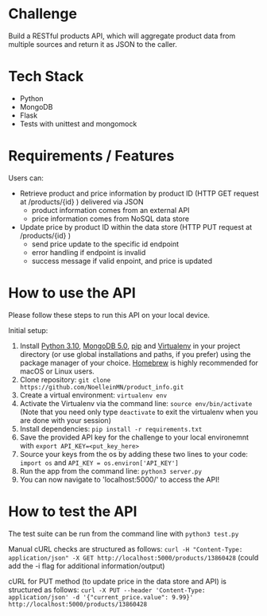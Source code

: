 # Challenge
Build a RESTful products API, which will aggregate product data from multiple sources and return it as JSON to the caller.

# Tech Stack
- Python
- MongoDB
- Flask
- Tests with unittest and mongomock

# Requirements / Features

Users can:
- Retrieve product and price information by product ID (HTTP GET request at /products/{id} ) delivered via JSON
  - product information comes from an external API
  - price information comes from NoSQL data store
- Update price by product ID within the data store (HTTP PUT request at /products/{id} )
  - send price update to the specific id endpoint
  - error handling if endpoint is invalid
  - success message if valid enpoint, and price is updated

# How to use the API

Please follow these steps to run this API on your local device.

Initial setup:

1. Install [Python 3.10](https://www.python.org/downloads/), [MongoDB 5.0](https://www.mongodb.com/docs/manual/installation/), [pip](https://pip.pypa.io/en/stable/installation/) and [Virtualenv](https://pypi.org/project/virtualenv/) in your project directory (or use global installations and paths, if you prefer) using the package manager of your choice. [Homebrew](https://brew.sh/) is highly recommended for macOS or Linux users.
2. Clone repository: `git clone https://github.com/NoelleinMN/product_info.git`
3. Create a virtual environment: `virtualenv env`
4. Activate the Virtualenv via the command line: `source env/bin/activate` (Note that you need only type `deactivate` to exit the virtualenv when you are done with your session)
5. Install dependencies: `pip install -r requirements.txt`
6. Save the provided API key for the challenge to your local environemnt with `export API_KEY=<put_key_here>`
7. Source your keys from the os by adding these two lines to your code: `import os` and `API_KEY = os.environ['API_KEY']`
8. Run the app from the command line: `python3 server.py`
9. You can now navigate to 'localhost:5000/' to access the API!


# How to test the API

The test suite can be run from the command line with `python3 test.py`

Manual cURL checks are structured as follows:
`curl -H "Content-Type: application/json" -X GET http://localhost:5000/products/13860428` (could add the -i flag for additional information/output)

cURL for PUT method (to update price in the data store and API) is structured as follows:
`curl -X PUT --header 'Content-Type: application/json' -d '{"current_price.value": 9.99}' http://localhost:5000/products/13860428`
